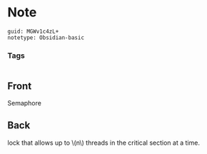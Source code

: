 # Note
```
guid: MGWv1c4zL+
notetype: Obsidian-basic
```

### Tags
```
```

## Front
<p>Semaphore</p>

## Back
<p>lock that allows up to \(n\) threads in the critical section at a time.</p>
